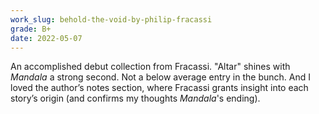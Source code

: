 ```yaml
---
work_slug: behold-the-void-by-philip-fracassi
grade: B+
date: 2022-05-07
---
```


An accomplished debut collection from Fracassi. "<span data-work-slug="altar-by-philip-fracassi">Altar</span>" shines with <span data-work-slug="mandala-by-philip-fracassi">_Mandala_</span> a strong second. Not a below average entry in the bunch. And I loved the author’s notes section, where Fracassi grants insight into each story’s origin (and confirms my thoughts _Mandala_'s ending).